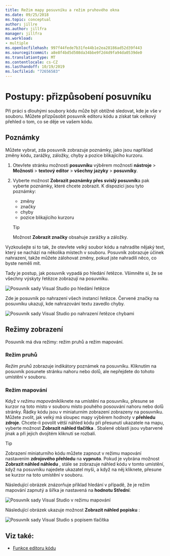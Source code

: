 ```yaml
---
title: Režim mapy posuvníku a režim pruhového okna
ms.date: 09/25/2018
ms.topic: conceptual
author: jillre
ms.author: jillfra
manager: jillfra
ms.workload:
- multiple
ms.openlocfilehash: 997f44fede7b31fe44b1e2ea28186ad52d39f443
ms.sourcegitcommit: a8e8f4bd5d508da34bbe9f2d4d9fa94da0539de0
ms.translationtype: MT
ms.contentlocale: cs-CZ
ms.lasthandoff: 10/19/2019
ms.locfileid: "72656583"
---
```

# <a name="how-to-customize-the-scroll-bar"></a>Postupy: přizpůsobení posuvníku

Při práci s dlouhými soubory kódu může být obtížné sledovat, kde je vše v souboru. Můžete přizpůsobit posuvník editoru kódu a získat tak celkový přehled o tom, co se děje ve vašem kódu.

## <a name="annotations"></a>Poznámky

Můžete vybrat, zda posuvník zobrazuje poznámky, jako jsou například změny kódu, zarážky, záložky, chyby a pozice blikajícího kurzoru.

   1. Otevřete stránku možnosti **posuvníku** výběrem možnosti **nástroje**  > **Možnosti**  > **textový editor**  > **všechny jazyky**  > **posuvníky**.

   2. Vyberte možnost **Zobrazit poznámky přes svislý posuvník**a pak vyberte poznámky, které chcete zobrazit. K dispozici jsou tyto poznámky:

      - změny
      - značky
      - chyby
      - pozice blikajícího kurzoru

      > [!TIP]
      > Možnost **Zobrazit značky** obsahuje zarážky a záložky.

Vyzkoušejte si to tak, že otevřete velký soubor kódu a nahradíte nějaký text, který se nachází na několika místech v souboru. Posuvník zobrazuje účinek nahrazení, takže můžete zálohovat změny, pokud jste nahradili něco, co byste neměli mít.

Tady je postup, jak posuvník vypadá po hledání řetězce. Všimněte si, že se všechny výskyty řetězce zobrazují na posuvníku.

![Posuvník sady Visual Studio po hledání řetězce](../ide/media/enhancedscrollbarsearch.png)

Zde je posuvník po nahrazení všech instancí řetězce. Červené značky na posuvníku ukazují, kde nahrazování textu zavedlo chyby.

![Posuvník sady Visual Studio po nahrazení řetězce chybami](../ide/media/enhancedscrollbarreplace.png)

## <a name="display-modes"></a>Režimy zobrazení

Posuvník má dva režimy: režim pruhů a režim mapování.

### <a name="bar-mode"></a>Režim pruhů

*Režim pruhů* zobrazuje indikátory poznámek na posuvníku. Kliknutím na posuvník posunete stránku nahoru nebo dolů, ale nepřejdete do tohoto umístění v souboru.

### <a name="map-mode"></a>Režim mapování

Když v *režimu mapování*kliknete na umístění na posuvníku, přesune se kurzor na toto místo v souboru místo pouhého posouvání nahoru nebo dolů stránky. Řádky kódu jsou v miniaturním zobrazení zobrazeny na posuvníku. Můžete zvolit, jak velký má sloupec mapy výběrem hodnoty v **přehledu zdroje**. Chcete-li povolit větší náhled kódu při přesunutí ukazatele na mapu, vyberte možnost **Zobrazit náhled tlačítka** . Sbalené oblasti jsou vybarvené jinak a při jejich dvojitém kliknutí se rozbalí.

> [!TIP]
> Zobrazení miniaturního kódu můžete zapnout v režimu mapování nastavením **zdrojového přehledu** na **vypnuto**. Pokud je vybrána možnost **Zobrazit náhled náhledu** , stále se zobrazuje náhled kódu v tomto umístění, když na posuvníku najedete ukazatel myši, a když na něj kliknete, přesune se kurzor na toto umístění v souboru.

Následující obrázek znázorňuje příklad hledání v případě, že je režim mapování zapnutý a šířka je nastavená na **hodnotu Střední**:

![Posuvník sady Visual Studio v režimu mapování](../ide/media/enhancedscrollbar.png)

Následující obrázek ukazuje možnost **Zobrazit náhled popisku** :

![Posuvník sady Visual Studio s popisem tlačítka](../ide/media/enhancedscrollbarsearchtooltip.png)

## <a name="see-also"></a>Viz také:

- [Funkce editoru kódu](../ide/writing-code-in-the-code-and-text-editor.md)